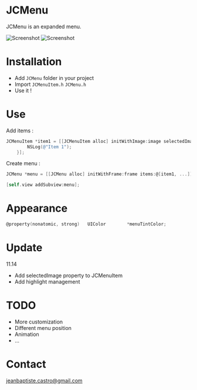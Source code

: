 JCMenu
===========

JCMenu is an expanded menu.

![Screenshot](https://github.com/jbaptistecastro/JCMenu/raw/master/JCMenu1.png)
![Screenshot](https://github.com/jbaptistecastro/JCMenu/raw/master/JCMenu2.png)

Installation
============

* Add `JCMenu` folder in your project
* Import `JCMenuItem.h` `JCMenu.h` 
* Use it !

Use
===

Add items : 

``` objective-c
JCMenuItem *item1 = [[JCMenuItem alloc] initWithImage:image selectedImage:selectedImage action:^(JCMenuItem *item){
        NSLog(@"Item 1");
    }];
```

Create menu : 

``` objective-c
JCMenu *menu = [[JCMenu alloc] initWithFrame:frame items:@[item1, ...]];

[self.view addSubview:menu];
```

Appearance
==========

``` objective-c
@property(nonatomic, strong)   UIColor        *menuTintColor;       
```

Update
======
11.14
* Add selectedImage property to JCMenuItem
* Add highlight management

TODO
=====

* More customization
* Different menu position
* Animation
* ...

Contact
=======

jeanbaptiste.castro@gmail.com